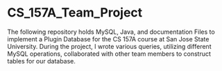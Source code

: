 # CS_157A_Team_Project
The following repository holds MySQL, Java, and documentation Files to implement a Plugin Database for the CS 157A course at San Jose State University.
During the project, I wrote various queries, utilizing different MySQL operations, collaborated with other team members to construct tables for our database. 
